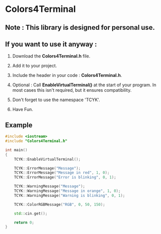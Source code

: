 # Colors4Terminal


## Note : This library is designed for personal use.

## If you want to use it anyway :

1. Download the **Colors4Terminal.h** file.	

2. Add it to your project.

3. Include the header in your code : **Colors4Terminal.h**.

4. Optional : Call **EnableVirtualTerminal()** at the start of your program.
	In most cases this isn't required, but it ensures compatibility.

5. Don't forget to use the namespace 'TCYK'.

6. Have Fun.


## Example

```cpp
#include <iostream>
#include "Colors4Terminal.h"

int main()
{
	TCYK::EnableVirtualTerminal();

	TCYK::ErrorMessage("Message");
	TCYK::ErrorMessage("Message in red", 1, 0);
	TCYK::ErrorMessage("Error is blinking", 0, 1);

	TCYK::WarningMessage("Message");
	TCYK::WarningMessage("Message in orange", 1, 0);
	TCYK::WarningMessage("Warning is blinking", 0, 1);

	TCYK::ColorRGBMessage("RGB", 0, 50, 150);

	std::cin.get();

	return 0;
}
``` 